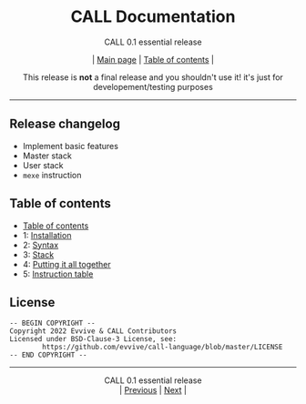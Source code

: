 <div align="center">

# CALL Documentation
CALL 0.1 essential release<BR>

| [Main page](../README.md) | [Table of contents](./README.md) |

This release is **not** a final release and you shouldn't use it!
it's just for developement/testing purposes

</div>
<hr>

## Release changelog
 - Implement basic features
 - Master stack
 - User stack
 - `mexe` instruction

## Table of contents
 - [Table of contents](./README.md)
 - 1: [Installation](./1.md)
 - 2: [Syntax](./2.md)
 - 3: [Stack](./3.md)
 - 4: [Putting it all together](./4.md)
 - 5: [Instruction table](./5.md)

## License
```
-- BEGIN COPYRIGHT --
Copyright 2022 Evvive & CALL Contributors
Licensed under BSD-Clause-3 License, see:
        https://github.com/evvive/call-language/blob/master/LICENSE
-- END COPYRIGHT --
```

<hr>
<div align="center">

CALL 0.1 essential release<BR>
| [Previous](../README.md) | [Next](./1.md) |

</div>
